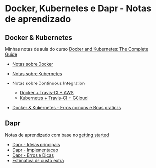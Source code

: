 # Docker, Kubernetes e Dapr - Notas de aprendizado

## Docker & Kubernetes
Minhas notas de aula do curso [Docker and Kubernetes: The Complete Guide](https://www.udemy.com/course/docker-and-kubernetes-the-complete-guide/)

- [Notas sobre Docker](Docker/Docker.md)
- [Notas sobre Kubernetes](Kubernetes/Kubernetes.md)
- Notas sobre Continuous Integration
    - [Docker + Travis-CI + AWS](Docker%20+%20Travis-CI%20+%20AWS/Docker%20+%20Travis-CI%20+%20AWS.md)
    - [Kubernetes + Travis-CI + GCloud](Kubernetes%20+%20Travis-CI%20+%20GCloud/Kubernetes%20+%20Travis-CI%20+%20GCloud.md)

- [Docker & Kubernetes - Erros comuns e Boas praticas](Docker%20&%20Kubernetes%20-%20Erros%20comuns%20e%20Boas%20praticas.md)

## Dapr

Notas de aprendizado com base no [getting started](https://docs.dapr.io/getting-started/)

- [Dapr  - Ideias principais](Dapr/Dapr%20%20-%20Ideias%20principais.md)
- [Dapr - Implementacao](Dapr/Dapr%20-%20Implementacao.md)
- [Dapr - Erros e Dicas](Dapr/Dapr%20-%20Erros%20e%20Dicas.md)
- [Estimativa de custo extra](Dapr/Estimativa%20de%20custo%20extra.md)
